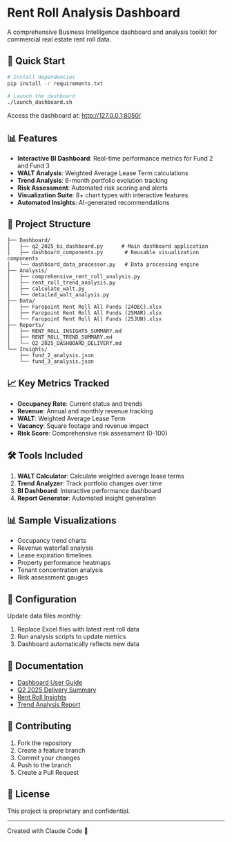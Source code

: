 # Rent Roll Analysis Dashboard

A comprehensive Business Intelligence dashboard and analysis toolkit for commercial real estate rent roll data.

## 🚀 Quick Start

```bash
# Install dependencies
pip install -r requirements.txt

# Launch the dashboard
./launch_dashboard.sh
```

Access the dashboard at: http://127.0.0.1:8050/

## 📊 Features

- **Interactive BI Dashboard**: Real-time performance metrics for Fund 2 and Fund 3
- **WALT Analysis**: Weighted Average Lease Term calculations
- **Trend Analysis**: 6-month portfolio evolution tracking
- **Risk Assessment**: Automated risk scoring and alerts
- **Visualization Suite**: 8+ chart types with interactive features
- **Automated Insights**: AI-generated recommendations

## 📁 Project Structure

```
├── Dashboard/
│   ├── q2_2025_bi_dashboard.py      # Main dashboard application
│   ├── dashboard_components.py       # Reusable visualization components
│   └── dashboard_data_processor.py   # Data processing engine
├── Analysis/
│   ├── comprehensive_rent_roll_analysis.py
│   ├── rent_roll_trend_analysis.py
│   ├── calculate_walt.py
│   └── detailed_walt_analysis.py
├── Data/
│   ├── Faropoint Rent Roll All Funds (24DEC).xlsx
│   ├── Faropoint Rent Roll All Funds (25MAR).xlsx
│   └── Faropoint Rent Roll All Funds (25JUN).xlsx
├── Reports/
│   ├── RENT_ROLL_INSIGHTS_SUMMARY.md
│   ├── RENT_ROLL_TREND_SUMMARY.md
│   └── Q2_2025_DASHBOARD_DELIVERY.md
└── Insights/
    ├── fund_2_analysis.json
    └── fund_3_analysis.json
```

## 📈 Key Metrics Tracked

- **Occupancy Rate**: Current status and trends
- **Revenue**: Annual and monthly revenue tracking
- **WALT**: Weighted Average Lease Term
- **Vacancy**: Square footage and revenue impact
- **Risk Score**: Comprehensive risk assessment (0-100)

## 🛠️ Tools Included

1. **WALT Calculator**: Calculate weighted average lease terms
2. **Trend Analyzer**: Track portfolio changes over time
3. **BI Dashboard**: Interactive performance dashboard
4. **Report Generator**: Automated insight generation

## 📊 Sample Visualizations

- Occupancy trend charts
- Revenue waterfall analysis
- Lease expiration timelines
- Property performance heatmaps
- Tenant concentration analysis
- Risk assessment gauges

## 🔧 Configuration

Update data files monthly:
1. Replace Excel files with latest rent roll data
2. Run analysis scripts to update metrics
3. Dashboard automatically reflects new data

## 📝 Documentation

- [Dashboard User Guide](DASHBOARD_README.md)
- [Q2 2025 Delivery Summary](Q2_2025_DASHBOARD_DELIVERY.md)
- [Rent Roll Insights](RENT_ROLL_INSIGHTS_SUMMARY.md)
- [Trend Analysis Report](RENT_ROLL_TREND_SUMMARY.md)

## 🤝 Contributing

1. Fork the repository
2. Create a feature branch
3. Commit your changes
4. Push to the branch
5. Create a Pull Request

## 📄 License

This project is proprietary and confidential.

---

Created with Claude Code 🤖